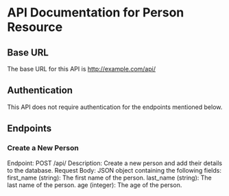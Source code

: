 # API Documentation for Person Resource


## Base URL
The base URL for this API is http://example.com/api/


## Authentication
This API does not require authentication for the endpoints mentioned below.

## Endpoints

### Create a New Person
Endpoint: POST /api/
Description: Create a new person and add their details to the database.
Request Body: JSON object containing the following fields:
first_name (string): The first name of the person.
last_name (string): The last name of the person.
age (integer): The age of the person.

